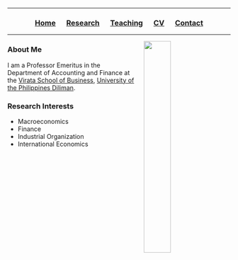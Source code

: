 <hr>
  <h3> 
      <p align="center"> 
          <a href="https://ccbautista.github.io/">Home</a> &emsp;
          <a href="https://ccbautista.github.io/research">Research</a> &emsp; 
          <a href="https://ccbautista.github.io/teaching">Teaching</a> &emsp;
          <a href="https://ccbautista.github.io/CV">CV</a> &emsp;
          <a href="https://ccbautista.github.io/contact">Contact</a> 
      </p>
  </h3>
<hr>
   
<img src="https://ccbautista.github.io/ccbautista_pic.jpg" align="right" hspace="20" width="35%" height="35%"/> 

### About Me
I am a Professor Emeritus in the Department of Accounting and Finance at the <a href="http://vsb.upd.edu.ph">Virata School of Business</a>, <a href="https://upd.edu.ph/">University of the Philippines Diliman</a>.

### Research Interests
* Macroeconomics
* Finance
* Industrial Organization
* International Economics
